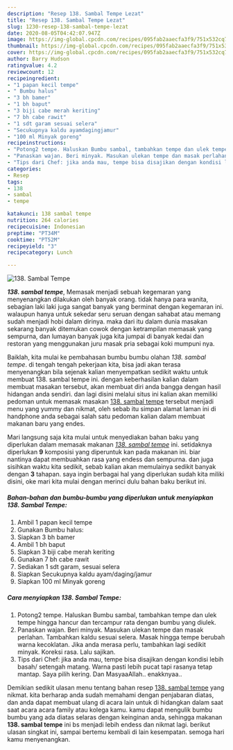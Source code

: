 ```yaml
---
description: "Resep 138. Sambal Tempe Lezat"
title: "Resep 138. Sambal Tempe Lezat"
slug: 1230-resep-138-sambal-tempe-lezat
date: 2020-08-05T04:42:07.947Z
image: https://img-global.cpcdn.com/recipes/095fab2aaecfa3f9/751x532cq70/138-sambal-tempe-foto-resep-utama.jpg
thumbnail: https://img-global.cpcdn.com/recipes/095fab2aaecfa3f9/751x532cq70/138-sambal-tempe-foto-resep-utama.jpg
cover: https://img-global.cpcdn.com/recipes/095fab2aaecfa3f9/751x532cq70/138-sambal-tempe-foto-resep-utama.jpg
author: Barry Hudson
ratingvalue: 4.2
reviewcount: 12
recipeingredient:
- "1 papan kecil tempe"
- " Bumbu halus"
- "3 bh bamer"
- "1 bh baput"
- "3 biji cabe merah keriting"
- "7 bh cabe rawit"
- "1 sdt garam sesuai selera"
- "Secukupnya kaldu ayamdagingjamur"
- "100 ml Minyak goreng"
recipeinstructions:
- "Potong2 tempe. Haluskan Bumbu sambal, tambahkan tempe dan ulek tempe hingga hancur dan tercampur rata dengan bumbu yang diulek."
- "Panaskan wajan. Beri minyak. Masukan ulekan tempe dan masak perlahan. Tambahkan kaldu sesuai selera. Masak hingga tempe berubah warna kecoklatan. Jika anda merasa perlu, tambahkan lagi sedikit minyak. Koreksi rasa. Lalu sajikan."
- "Tips dari Chef: jika anda mau, tempe bisa disajikan dengan kondisi lebih basah/ setengah matang. Warna pasti lebih pucat tapi rasanya tetap mantap. Saya pilih kering. Dan MasyaaAllah.. enakknyaa.."
categories:
- Resep
tags:
- 138
- sambal
- tempe

katakunci: 138 sambal tempe 
nutrition: 264 calories
recipecuisine: Indonesian
preptime: "PT34M"
cooktime: "PT52M"
recipeyield: "3"
recipecategory: Lunch

---
```



![138. Sambal Tempe](https://img-global.cpcdn.com/recipes/095fab2aaecfa3f9/751x532cq70/138-sambal-tempe-foto-resep-utama.jpg)

<b><i>138. sambal tempe</i></b>, Memasak menjadi sebuah kegemaran yang menyenangkan dilakukan oleh banyak orang. tidak hanya para wanita, sebagian laki laki juga sangat banyak yang berminat dengan kegemaran ini. walaupun hanya untuk sekedar seru seruan dengan sahabat atau memang sudah menjadi hobi dalam dirinya. maka dari itu dalam dunia masakan sekarang banyak ditemukan cowok dengan ketrampilan memasak yang sempurna, dan lumayan banyak juga kita jumpai di banyak kedai dan restoran yang menggunakan juru masak pria sebagai koki mumpuni nya.

Baiklah, kita mulai ke pembahasan bumbu bumbu olahan <i>138. sambal tempe</i>. di tengah tengah pekerjaan kita, bisa jadi akan terasa menyenangkan bila sejenak kalian menyempatkan sedikit waktu untuk membuat 138. sambal tempe ini. dengan keberhasilan kalian dalam membuat masakan tersebut, akan membuat diri anda bangga dengan hasil hidangan anda sendiri. dan lagi disini melalui situs ini kalian akan memiliki pedoman untuk memasak masakan <u>138. sambal tempe</u> tersebut menjadi menu yang yummy dan nikmat, oleh sebab itu simpan alamat laman ini di handphone anda sebagai salah satu pedoman kalian dalam membuat makanan baru yang endes.




Mari langsung saja kita mulai untuk menyediakan bahan baku yang diperlukan dalam memasak makanan <u><i>138. sambal tempe</i></u> ini. setidaknya diperlukan <b>9</b> komposisi yang diperuntuk kan pada makanan ini. biar nantinya dapat membuahkan rasa yang endess dan sempurna. dan juga sisihkan waktu kita sedikit, sebab kalian akan memulainya sedikit banyak dengan <b>3</b> tahapan. saya ingin berbagai hal yang diperlukan sudah kita miliki disini, oke mari kita mulai dengan merinci dulu bahan baku berikut ini.

<!--inarticleads1-->

##### Bahan-bahan dan bumbu-bumbu yang diperlukan untuk menyiapkan 138. Sambal Tempe:

1. Ambil 1 papan kecil tempe
1. Gunakan  Bumbu halus:
1. Siapkan 3 bh bamer
1. Ambil 1 bh baput
1. Siapkan 3 biji cabe merah keriting
1. Gunakan 7 bh cabe rawit
1. Sediakan 1 sdt garam, sesuai selera
1. Siapkan Secukupnya kaldu ayam/daging/jamur
1. Siapkan 100 ml Minyak goreng




<!--inarticleads2-->

##### Cara menyiapkan 138. Sambal Tempe:

1. Potong2 tempe. Haluskan Bumbu sambal, tambahkan tempe dan ulek tempe hingga hancur dan tercampur rata dengan bumbu yang diulek.
1. Panaskan wajan. Beri minyak. Masukan ulekan tempe dan masak perlahan. Tambahkan kaldu sesuai selera. Masak hingga tempe berubah warna kecoklatan. Jika anda merasa perlu, tambahkan lagi sedikit minyak. Koreksi rasa. Lalu sajikan.
1. Tips dari Chef: jika anda mau, tempe bisa disajikan dengan kondisi lebih basah/ setengah matang. Warna pasti lebih pucat tapi rasanya tetap mantap. Saya pilih kering. Dan MasyaaAllah.. enakknyaa..




Demikian sedikit ulasan menu tentang bahan resep <u>138. sambal tempe</u> yang nikmat. kita berharap anda sudah memahami dengan penjabaran diatas, dan anda dapat membuat ulang di acara lain untuk di hidangkan dalam saat saat acara acara family atau kolega kamu. kamu dapat mengulik bumbu bumbu yang ada diatas selaras dengan keinginan anda, sehingga makanan <b>138. sambal tempe</b> ini bs menjadi lebih endess dan nikmat lagi. berikut ulasan singkat ini, sampai bertemu kembali di lain kesempatan. semoga hari kamu menyenangkan.
